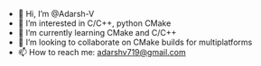 - 👋 Hi, I’m @Adarsh-V
- 👀 I’m interested in C/C++, python CMake
- 🌱 I’m currently learning CMake and C/C++
- 💞️ I’m looking to collaborate on CMake builds for multiplatforms
- 📫 How to reach me: adarshv719@gmail.com

<!---
Adarsh-V/Adarsh-V is a ✨ special ✨ repository because its `README.md` (this file) appears on your GitHub profile.
You can click the Preview link to take a look at your changes.
--->
